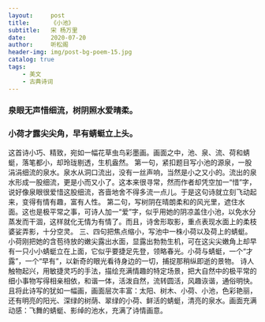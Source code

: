 ```yaml
---
layout:     post
title:      《小池》
subtitle:   宋 杨万里
date:       2020-07-20
author:     听松阁
header-img: img/post-bg-poem-15.jpg
catalog: true
tags:
    - 美文
    - 古典诗词
---
```


### 泉眼无声惜细流，树阴照水爱晴柔。
### 小荷才露尖尖角，早有蜻蜓立上头。



这首诗小巧、精致，宛如一幅花草虫鸟彩墨画。画面之中，池、泉、流、荷和蜻蜓，落笔都小，却玲珑剔透，生机盎然。
第一句，紧扣题目写小池的源泉，一股涓涓细流的泉水。泉水从洞口流出，没有一丝声响，当然是小之又小的。流出的泉水形成一股细流，更是小而又小了。这本来很寻常，然而作者却凭空加一“惜”字，说好像泉眼很爱惜这股细流，吝啬地舍不得多流一点儿。于是这句诗就立刻飞动起来，变得有情有趣，富有人性。
第二句，写树阴在晴朗柔和的风光里，遮住水面。这也是极平常之事，可诗人加一“爱”字，似乎用她的阴凉盖住小池，以免水分蒸发而干涸，这样就化无情为有情了。而且，诗舍形取影，重点表现水面上的柔枝婆娑弄影，十分空灵。
三、四句把焦点缩小，写池中一株小荷以及荷上的蜻蜓。小荷刚把她的含苞待放的嫩尖露出水面，显露出勃勃生机，可在这尖尖嫩角上却早有一只小小蜻蜓立在上面，它似乎要捷足先登，领略春光。小荷与蜻蜓，一个“才露”，一个“早有”，以新奇的眼光看待身边的一切，捕捉那稍纵即逝的景物。
诗人触物起兴，用敏捷灵巧的手法，描绘充满情趣的特定场景，把大自然中的极平常的细小事物写得相亲相依，和谐一体，活泼自然，流转圆活，风趣诙谐，通俗明快。且将此诗写的犹如一幅画，画面层次丰富：太阳、树木、小荷、小池，色彩艳丽，还有明亮的阳光、深绿的树荫、翠绿的小荷、鲜活的蜻蜓，清亮的泉水。画面充满动感：飞舞的蜻蜓、影绰的池水，充满了诗情画意。
